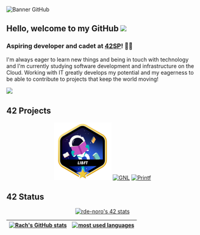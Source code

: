 ![Banner GitHub](https://user-images.githubusercontent.com/101841619/191389847-4c70799b-6467-439f-b5d1-0f00e227dd2c.png)

## Hello, welcome to my GitHub <img src="https://i.pinimg.com/originals/bd/40/66/bd406650e751e8bddd577d65ac55e5fc.gif" width="30px">
### Aspiring developer and cadet at [42SP](https://www.42sp.org.br/)! 👩‍💻
I'm always eager to learn new things and being in touch with technology and I'm currently studying software development and infrastructure on the Cloud. Working with IT greatly develops my potential and my eagerness to be able to contribute to projects that keep the world moving!

[![](https://img.shields.io/badge/LinkedIn-0077B5?style=for-the-badge&logo=linkedin&color=fe6e95&logoColor=white)](https://www.linkedin.com/in/raqueldenoronha/)


## 42 Projects
<div align="center">
  
  [![Libft](https://github.com/RenanHenrique90/RenanHenrique90/blob/main/42_badges/libftm.png)](https://github.com/rach-noronha/Libft_42)
  [![GNL](https://github.com/Rguilher/Rguilher/blob/main/42_badges/get_next_linem.png)](https://github.com/rach-noronha/Get_Next_Line_42)
  [![Printf](https://github.com/Rguilher/Rguilher/blob/main/42_badges/ft_printfm.png)](https://github.com/rach-noronha/Printf_42)
  
</div>

## 42 Status
<div align="center">
<a href="https://github.com/JaeSeoKim/badge42"><img src="https://badge42.vercel.app/api/v2/cl9urvjf700200fk291m95mlf/stats?cursusId=21&coalitionId=piscine" alt="rde-noro's 42 stats" /></a>
</div>


| [![Rach's GitHub stats](https://github-readme-stats.vercel.app/api?username=rach-noronha&layout=compact&hide=contribs&hide_border=true&theme=panda)]([https://github.com/anuraghazra/github-readme-stats](https://github.com/rach-noronha?tab=repositories)) | [![most used languages](https://github-readme-stats.vercel.app/api/top-langs/?username=rach-noronha&layout=compact&hide_border=true&theme=panda)](https://github.com/rach-noronha?tab=repositories) |
|:-:|:-:|

<!--
**rach-noronha/rach-noronha** is a ✨ _special_ ✨ repository because its `README.md` (this file) appears on your GitHub profile.

Here are some ideas to get you started:

- 🔭 I’m currently working on ...
- 🌱 I’m currently learning ...
- 👯 I’m looking to collaborate on ...
- 🤔 I’m looking for help with ...
- 💬 Ask me about ...
- 📫 How to reach me: ...
- 😄 Pronouns: ...
- ⚡ Fun fact: ...
-->
